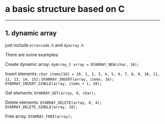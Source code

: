 # a basic structure based on C
---
## 1. dynamic array
just include `errorcode.h` and `dyarray.h`

There are some examples:

Create dynamic array:
`dyArray_t array = DYARRAY_NEW(char, 16);`


Insert elements:
`char items[16] = {0, 1, 2, 3, 4, 5, 6, 7, 8, 9, 10, 11, 12, 13, 14, 15};`
`DYARRAY_INSERT(array, items, 16);`
`DYARRAY_INSERT_SINGLE(array, items + 1, 10);`


Get elements:
`DYARRAY_GET(array, 0, char);`


Delete elements:
`DYARRAY_DELETE(array, 0, 4);`
`DYARRAY_DELETE_SINGLE(array, 10);`


Free array:
`DYARRAY_FREE(array);`
